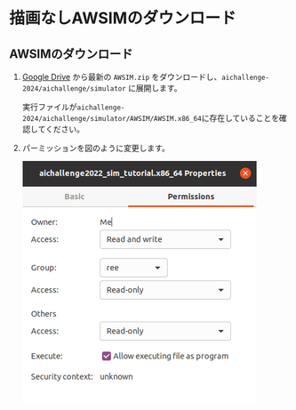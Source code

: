 # 描画なしAWSIMのダウンロード

## AWSIMのダウンロード

1. [Google Drive](https://drive.google.com/drive/folders/1ftIoamNGAet90sXeG48lKa89dkpVy45y) から最新の `AWSIM.zip` をダウンロードし、`aichallenge-2024/aichallenge/simulator` に展開します。

    実行ファイルが`aichallenge-2024/aichallenge/simulator/AWSIM/AWSIM.x86_64`に存在していることを確認してください。

2. パーミッションを図のように変更します。

    ![パーミッション変更の様子](./images/awsim-permmision.png)
